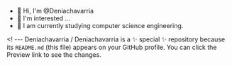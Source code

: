- 👋 Hi, I'm @Deniachavarria
- 👀 I'm interested ...
- 🌱 I am currently studying computer science engineering.


<! ---
Deniachavarria / Deniachavarria is a ✨ special ✨ repository because its `README.md` (this file) appears on your GitHub profile.
You can click the Preview link to see the changes.
